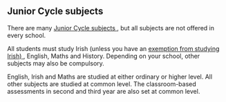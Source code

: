 ##  Junior Cycle subjects

There are many [ Junior Cycle subjects
](https://www.curriculumonline.ie/Junior-cycle/) , but all subjects are not
offered in every school.

All students must study Irish (unless you have an [ exemption from studying
Irish) ](/en/education/the-irish-education-system/exemption-from-irish/) ,
English, Maths and History. Depending on your school, other subjects may also
be compulsory.

English, Irish and Maths are studied at either ordinary or higher level. All
other subjects are studied at common level. The classroom-based assessments in
second and third year are also set at common level.

